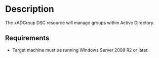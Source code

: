 # Description

The xADGroup DSC resource will manage groups within Active Directory.

## Requirements

* Target machine must be running Windows Server 2008 R2 or later.
